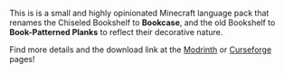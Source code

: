 This is is a small and highly opinionated Minecraft language pack that renames the Chiseled Bookshelf to **Bookcase**, and the old Bookshelf to **Book-Patterned Planks** to reflect their decorative nature.

Find more details and the download link at the [Modrinth](https://modrinth.com/resourcepack/just-bookcases) or [Curseforge](https://www.curseforge.com/minecraft/texture-packs/just-bookcases) pages!
